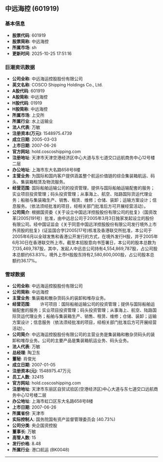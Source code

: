 ## 中远海控 (601919)

### 基本信息

- **股票代码**: 601919
- **股票简称**: 中远海控
- **所属市场**: sh
- **更新时间**: 2025-10-25 17:51:16

### 巨潮资讯数据

- **公司全称**: 中远海运控股股份有限公司
- **英文名称**: COSCO Shipping Holdings Co., Ltd.
- **A股代码**: 601919
- **A股简称**: 中远海控
- **H股代码**: 01919
- **H股简称**: 中远海控
- **所属市场**: 上交所
- **所属行业**: 水上运输业
- **法人代表**: 万敏
- **注册资本(万元)**: 1548975.4739
- **成立日期**: 2005-03-03
- **上市日期**: 2007-06-26
- **官方网站**: hold.coscoshipping.com
- **注册地址**: 天津市天津空港经济区中心大道与东七道交口远航商务中心12号楼二层
- **办公地址**: 上海市东大名路658号8楼
- **主营业务**: 为国际和国内客户提供涵盖整个航运价值链的综合集装箱航运、码头、集装箱租赁及物流服务。
- **经营范围**: 国际船舶运输公司的投资管理，提供与国际船舶运输配套的服务；实业项目投资管理；码头投资管理；从事海上、航空、陆路国际货运代理业务；船舶与集装箱生产、销售、租赁、维修；仓储、装卸；运输方案设计；信息服务。（依法须经批准的项目，经相关部门批准后方可开展经营活动）。
- **公司简介**: 根据国资委《关于设立中国远洋控股股份有限公司的批复》（国资改革[2005]191号）批准，由中远总公司于2005年3月3日独家发起设立的股份有限公司。经中国证监会《关于同意中国远洋控股股份有限公司发行境外上市外资股的批复》(证监国合字[2005]17号)核准及香港联交所批准，本公司于2005年6月以全球发售和香港公开发行的方式，在境外发行H股，并于2005年6月30日在香港联交所上市。截至本招股意向书签署日，本公司的股本总数为7,135,469,787股，其中，发起人中远总公司持有4,554,869,787股，占公司股本总额约63.83%，境外上市H股股东持有2,580,600,000股，占公司股本总额约36.17%。

### 雪球数据

- **公司全称**: 中远海运控股股份有限公司
- **公司简称**: 中远海控
- **主营业务**: 集装箱和散杂货码头的装卸和堆存业务。
- **经营范围**: 　　许可项目：国际船舶运输公司的投资管理；提供与国际船舶运输配套的服务；实业项目投资管理；码头投资管理；从事海上、航空、陆路国际货运代理业务；船舶与集装箱生产、销售、租赁、维修；仓储、装卸；运输方案设计；信息服务（依法须经批准的项目，经相关部门批准后方可开展经营活动）。
- **公司简介**: 中远海运控股股份有限公司的主营业务是集装箱和散杂货码头的装卸和堆存业务。公司的主要产品是集装箱航运业务、码头业务。
- **法人代表**: 万敏
- **总经理**: 陶卫东
- **董秘**: 肖俊光
- **成立日期**: 2007-01-05
- **注册资本(元)**: 1548975.47万元
- **员工人数**: 32415
- **官方网站**: hold.coscoshipping.com
- **注册地址**: 天津市东丽区自贸试验区(空港经济区)中心大道与东七道交口远航商务中心12号楼二层
- **办公地址**: 上海市虹口区东大名路658号8楼
- **上市日期**: 2007-06-26
- **所属省份**: 天津市
- **实际控制人**: 国务院国有资产监督管理委员会 (40.73%)
- **公司分类**: 央企国资控股
- **董事长**: 万敏
- **高管人数**: 15
- **发行价格**: 8.48
- **所属行业**: 港口航运 (BK0048)

---